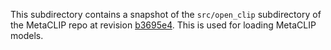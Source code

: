 This subdirectory contains a snapshot of the `src/open_clip` subdirectory of the MetaCLIP repo at revision [b3695e4](https://github.com/facebookresearch/MetaCLIP/tree/b3695e493ef2d2932809586a179c6609b1234deb). This is used for loading MetaCLIP models.